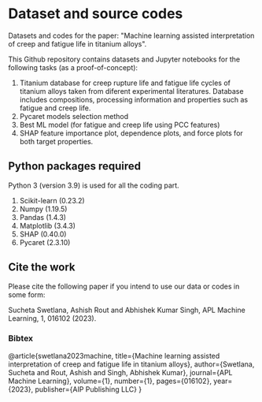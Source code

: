 # Dataset and source codes

Datasets and codes for the paper: "Machine learning assisted interpretation of creep and fatigue life in titanium alloys". 

This Github repository contains datasets and Jupyter notebooks for the following tasks (as a proof-of-concept):

1. Titanium database for creep rupture life and fatigue life cycles of titanium alloys taken from diferent experimental literatures. Database includes    compositions, processing information and properties such as fatigue and creep life. 
2. Pycaret models selection method
3. Best ML model (for fatigue and creep life using PCC features)
4. SHAP feature importance plot, dependence plots, and force plots for both target properties.

## Python packages required
Python 3 (version 3.9) is used for all the coding part.
1. Scikit-learn (0.23.2)
2. Numpy (1.19.5)
3. Pandas (1.4.3)
4. Matplotlib (3.4.3)
5. SHAP (0.40.0)
6. Pycaret (2.3.10)

## Cite the work
Please cite the following paper if you intend to use our data or codes in some form:

Sucheta Swetlana, Ashish Rout and Abhishek Kumar Singh, APL Machine Learning, 1, 016102 (2023).

### Bibtex
@article{swetlana2023machine,
  title={Machine learning assisted interpretation of creep and fatigue life in titanium alloys},
  author={Swetlana, Sucheta and Rout, Ashish and Singh, Abhishek Kumar},
  journal={APL Machine Learning},
  volume={1},
  number={1},
  pages={016102},
  year={2023},
  publisher={AIP Publishing LLC}
}
